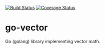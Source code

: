 [![Build Status](https://travis-ci.org/petrkotek/go-vector.svg?branch=master)](https://travis-ci.org/petrkotek/go-vector)
[![Coverage Status](https://coveralls.io/repos/petrkotek/go-vector/badge.svg?branch=master&service=github)](https://coveralls.io/github/petrkotek/go-vector?branch=master)

# go-vector
Go (golang) library implementing vector math.
